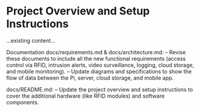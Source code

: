 # Project Overview and Setup Instructions

...existing content...

Documentation
docs/requirements.md & docs/architecture.md:
– Revise these documents to include all the new functional requirements (access control via RFID, intrusion alerts, video surveillance, logging, cloud storage, and mobile monitoring).
– Update diagrams and specifications to show the flow of data between the Pi, server, cloud storage, and mobile app.

docs/README.md:
– Update the project overview and setup instructions to cover the additional hardware (like RFID modules) and software components.
